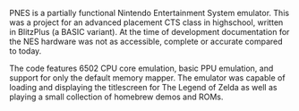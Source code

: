 PNES is a partially functional Nintendo Entertainment System emulator. This was a project for an advanced placement CTS class in highschool, written in BlitzPlus (a BASIC variant). At the time of development documentation for the NES hardware was not as accessible, complete or accurate compared to today.

The code features 6502 CPU core emulation, basic PPU emulation, and support for only the default memory mapper. The emulator was capable of loading and displaying the titlescreen for The Legend of Zelda as well as playing a small collection of homebrew demos and ROMs.
